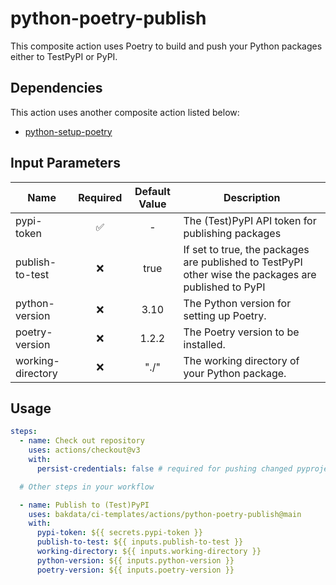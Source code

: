 # python-poetry-publish

This composite action uses Poetry to build and push your Python packages either to TestPyPI or PyPI.

## Dependencies

This action uses another composite action listed below:

- [python-setup-poetry](https://github.com/bakdata/ci-templates/tree/main/actions/python-setup-poetry)

## Input Parameters

| Name              | Required | Default Value | Description                                                                                          |
| ----------------- | :------: | :-----------: | ---------------------------------------------------------------------------------------------------- |
| pypi-token        |    ✅    |       -       | The (Test)PyPI API token for publishing packages                                                     |
| publish-to-test   |    ❌    |     true      | If set to true, the packages are published to TestPyPI other wise the packages are published to PyPI |
| python-version    |    ❌    |     3.10      | The Python version for setting up Poetry.                                                            |
| poetry-version    |    ❌    |     1.2.2     | The Poetry version to be installed.                                                                  |
| working-directory |    ❌    |     "./"      | The working directory of your Python package.                                                        |

## Usage

```yaml
steps:
  - name: Check out repository
    uses: actions/checkout@v3
    with:
      persist-credentials: false # required for pushing changed pyproject.toml

  # Other steps in your workflow

  - name: Publish to (Test)PyPI
    uses: bakdata/ci-templates/actions/python-poetry-publish@main
    with:
      pypi-token: ${{ secrets.pypi-token }}
      publish-to-test: ${{ inputs.publish-to-test }}
      working-directory: ${{ inputs.working-directory }}
      python-version: ${{ inputs.python-version }}
      poetry-version: ${{ inputs.poetry-version }}
```
